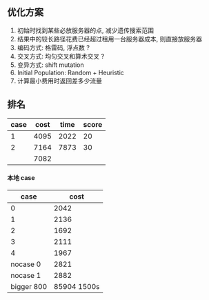 ## 优化方案

1.  初始时找到某些必放服务器的点, 减少遗传搜索范围
2.  结果中的较长路径花费已经超过租用一台服务器成本, 则直接放服务器
3.  编码方式: 格雷码, 浮点数 ?
4.  交叉方式: 均匀交叉和算术交叉 ?
5.  变异方式: shift mutation
6.  Initial Population: Random + Heuristic 
7.  计算最小费用时返回差多少流量







## 排名

| case | cost | time | score |
| ---- | ---- | ---- | ----- |
| 1    | 4095 | 2022 | 20    |
| 2    | 7164 | 7873 | 30    |
|      | 7082 |      |       |

#### 本地 case 

| case       | cost         |
| ---------- | ------------ |
| 0          | 2042         |
| 1          | 2136         |
| 2          | 1692         |
| 3          | 2111         |
| 4          | 1967         |
| nocase 0   | 2821         |
| nocase 1   | 2882         |
| bigger 800 | 85904  1500s |